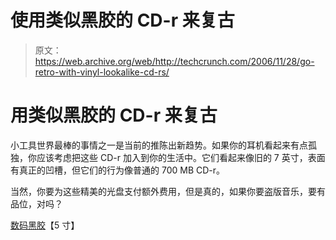 # 使用类似黑胶的 CD-r 来复古

> 原文：<https://web.archive.org/web/http://techcrunch.com/2006/11/28/go-retro-with-vinyl-lookalike-cd-rs/>

# 用类似黑胶的 CD-r 来复古

小工具世界最棒的事情之一是当前的推陈出新趋势。如果你的耳机看起来有点孤独，你应该考虑把这些 CD-r 加入到你的生活中。它们看起来像旧的 7 英寸，表面有真正的凹槽，但它们的行为像普通的 700 MB CD-r。

当然，你要为这些精美的光盘支付额外费用，但是真的，如果你要盗版音乐，要有品位，对吗？

[数码黑胶](https://web.archive.org/web/20130627204951/http://www.5inch.com/index.php?page=big&fid=1002&pid=184&offset=)【5 寸】